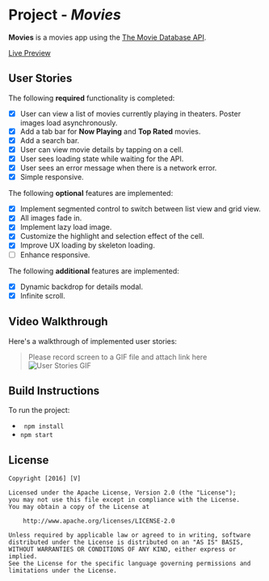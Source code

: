 # Project - *Movies*

**Movies** is a movies app using the [The Movie Database API](https://developers.themoviedb.org/3).

[Live Preview](https://hhv-movies-tmdb-react.netlify.app/)


## User Stories

The following **required** functionality is completed:

- [x] User can view a list of movies currently playing in theaters. Poster images load asynchronously.
- [x] Add a tab bar for **Now Playing** and **Top Rated** movies.
- [x] Add a search bar.
- [x] User can view movie details by tapping on a cell.
- [x] User sees loading state while waiting for the API.
- [x] User sees an error message when there is a network error.
- [x] Simple responsive.

The following **optional** features are implemented:

- [x] Implement segmented control to switch between list view and grid view.
- [x] All images fade in.
- [x] Implement lazy load image.
- [x] Customize the highlight and selection effect of the cell.
- [x] Improve UX loading by skeleton loading.
- [ ] Enhance responsive.

The following **additional** features are implemented:

- [x] Dynamic backdrop for details modal.
- [x] Infinite scroll.

## Video Walkthrough

Here's a walkthrough of implemented user stories:

> Please record screen to a GIF file and attach link here
> ![User Stories GIF]([https://drive.google.com/file/d/1fTV2mYLCOJOFGs4MCfeu_7EiidfNXYtX/view?usp=sharing])



## Build Instructions

To run the project:
- ` npm install`
- `npm start`


## License

    Copyright [2016] [V]

    Licensed under the Apache License, Version 2.0 (the "License");
    you may not use this file except in compliance with the License.
    You may obtain a copy of the License at

        http://www.apache.org/licenses/LICENSE-2.0

    Unless required by applicable law or agreed to in writing, software
    distributed under the License is distributed on an "AS IS" BASIS,
    WITHOUT WARRANTIES OR CONDITIONS OF ANY KIND, either express or implied.
    See the License for the specific language governing permissions and
    limitations under the License.
